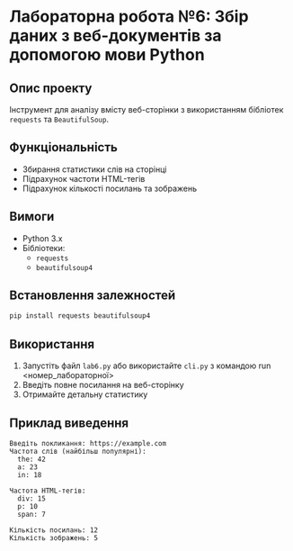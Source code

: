 # Лабораторна робота №6: Збір даних з веб-документів за допомогою мови Python

## Опис проекту
Інструмент для аналізу вмісту веб-сторінки з використанням бібліотек `requests` та `BeautifulSoup`.

## Функціональність
- Збирання статистики слів на сторінці
- Підрахунок частоти HTML-тегів
- Підрахунок кількості посилань та зображень

## Вимоги
- Python 3.x
- Бібліотеки:
  - `requests`
  - `beautifulsoup4`

## Встановлення залежностей
```bash
pip install requests beautifulsoup4
```

## Використання
1. Запустіть файл `lab6.py` або використайте `cli.py` з командою run <номер_лабораторної>
2. Введіть повне посилання на веб-сторінку
3. Отримайте детальну статистику

## Приклад виведення
```
Введіть покликання: https://example.com
Частота слів (найбільш популярні):
  the: 42
  a: 23
  in: 18

Частота HTML-тегів:
  div: 15
  p: 10
  span: 7

Кількість посилань: 12
Кількість зображень: 5
```

